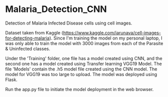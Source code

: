 # Malaria_Detection_CNN
Detection of Malaria Infected Disease cells using cell images.


Dataset taken from Kaggle (https://www.kaggle.com/iarunava/cell-images-for-detecting-malaria). Since I'm training the model on my personal laptop, I was only able to train the model with 3000 images from each of the Parasite & Uninfected classes.


Under the 'Training' folder, one file has a model created using CNN, and the second one has a model created using Transfer learning VGG19 Model.
The file 'Models' contain the .h5 model file created using the CNN model. The model for VGG19 was too large to upload. 
The model was deployed using Flask. 




Run the app.py file to initiate the model deployment in the web browser. 
